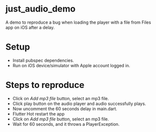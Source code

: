 # just_audio_demo

A demo to reproduce a bug when loading the player with a file from Files app on iOS after a delay.

# Setup
- Install pubspec dependencies.
- Run on iOS device/simulator with Apple account logged in.

# Steps to reproduce
- Click on *Add mp3 file* button, select an mp3 file.
- Click play button on the audio player and audio successfully plays.
- Now uncomment the 60 seconds delay in main.dart.
- Flutter Hot restart the app
- Click on *Add mp3 file* button, select an mp3 file.
- Wait for 60 seconds, and it throws a PlayerException.
